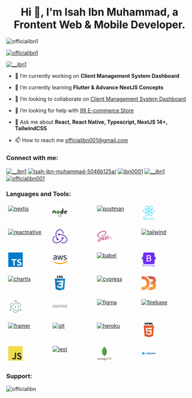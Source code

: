 
<h1 align="center">Hi 👋, I'm Isah Ibn Muhammad, a Frontent Web & Mobile Developer.</h1>

<p align="left"> <img src="https://komarev.com/ghpvc/?username=officialibn1&label=Profile%20views&color=0e75b6&style=flat" alt="officialibn1" /> </p>

<p align="left"> <a href="https://github.com/ryo-ma/github-profile-trophy"><img src="https://github-profile-trophy.vercel.app/?username=officialibn1" alt="officialibn1" /></a> </p>

<p align="left"> <a href="https://twitter.com/__ibn1" target="blank"><img src="https://img.shields.io/twitter/follow/__ibn1?logo=twitter&style=for-the-badge" alt="__ibn1" /></a> </p>

- 🔭 I’m currently working on **Client Management System Dashboard**

- 🌱 I’m currently learning **Flutter & Advance NextJS Concepts**

- 👯 I’m looking to collaborate on [Client Management System Dashboard](https://client-management-system-sigma.vercel.app/)

- 🤝 I’m looking for help with [99 E-commerce Store](https://github.com/Officialibn1/99store)

- 💬 Ask me about **React, React Native, Typescript, NextJS 14+, TailwindCSS**

- 📫 How to reach me <a href='mailto:officialibn001@gmail.com'>officialibn001@gmail.com</a>

<h3 align="left">Connect with me:</h3>
<p align="left">
<a href="https://twitter.com/__ibn1" target="blank"><img align="center" src="https://raw.githubusercontent.com/rahuldkjain/github-profile-readme-generator/master/src/images/icons/Social/twitter.svg" alt="__ibn1" height="30" width="40" /></a>
<a href="https://linkedin.com/in/isah-ibn-muhammad-5046b125a/" target="blank"><img align="center" src="https://raw.githubusercontent.com/rahuldkjain/github-profile-readme-generator/master/src/images/icons/Social/linked-in-alt.svg" alt="isah-ibn-muhammad-5046b125a/" height="30" width="40" /></a>
<a href="https://fb.com/ibn0001" target="blank"><img align="center" src="https://raw.githubusercontent.com/rahuldkjain/github-profile-readme-generator/master/src/images/icons/Social/facebook.svg" alt="ibn0001" height="30" width="40" /></a>
<a href="https://instagram.com/__ibn1" target="blank"><img align="center" src="https://raw.githubusercontent.com/rahuldkjain/github-profile-readme-generator/master/src/images/icons/Social/instagram.svg" alt="__ibn1" height="30" width="40" /></a>
<a href="https://www.hackerrank.com/officialibn001" target="blank"><img align="center" src="https://raw.githubusercontent.com/rahuldkjain/github-profile-readme-generator/master/src/images/icons/Social/hackerrank.svg" alt="officialibn001" height="30" width="40" /></a>
</p>

<h3 >Languages and Tools:</h3>
<div
			style="
				width: 100%;
				height: auto;
				display: flex;
				flex-wrap: wrap;
				gap: 10px;
			">
			<span style="width: 100px; margin: 5px">
				<a
					href="https://nextjs.org/"
					target="_blank"
					rel="noreferrer">
					<img
						src="https://cdn.worldvectorlogo.com/logos/nextjs-2.svg"
						alt="nextjs"
						width="40"
						height="40" />
				</a>
			</span>
			<span style="width: 100px; margin: 5px">
				<a
					href="https://nodejs.org"
					target="_blank"
					rel="noreferrer">
					<img
						src="https://raw.githubusercontent.com/devicons/devicon/master/icons/nodejs/nodejs-original-wordmark.svg"
						alt="nodejs"
						width="40"
						height="40" />
				</a>
			</span>
			<span style="width: 100px; margin: 5px">
				<a
					href="https://postman.com"
					target="_blank"
					rel="noreferrer">
					<img
						src="https://www.vectorlogo.zone/logos/getpostman/getpostman-icon.svg"
						alt="postman"
						width="40"
						height="40" />
				</a>
			</span>
			<span style="width: 100px; margin: 5px">
				<a
					href="https://reactjs.org/"
					target="_blank"
					rel="noreferrer">
					<img
						src="https://raw.githubusercontent.com/devicons/devicon/master/icons/react/react-original-wordmark.svg"
						alt="react"
						width="40"
						height="40" />
				</a>
			</span>
			<span style="width: 100px; margin: 5px">
				<a
					href="https://reactnative.dev/"
					target="_blank"
					rel="noreferrer">
					<img
						src="https://reactnative.dev/img/header_logo.svg"
						alt="reactnative"
						width="40"
						height="40" />
				</a>
			</span>
			<span style="width: 100px; margin: 5px">
				<a
					href="https://redux.js.org"
					target="_blank"
					rel="noreferrer">
					<img
						src="https://raw.githubusercontent.com/devicons/devicon/master/icons/redux/redux-original.svg"
						alt="redux"
						width="40"
						height="40" />
				</a>
			</span>
			<span style="width: 100px; margin: 5px">
				<a
					href="https://sass-lang.com"
					target="_blank"
					rel="noreferrer">
					<img
						src="https://raw.githubusercontent.com/devicons/devicon/master/icons/sass/sass-original.svg"
						alt="sass"
						width="40"
						height="40" />
				</a>
			</span>
			<span style="width: 100px; margin: 5px">
				<a
					href="https://tailwindcss.com/"
					target="_blank"
					rel="noreferrer">
					<img
						src="https://www.vectorlogo.zone/logos/tailwindcss/tailwindcss-icon.svg"
						alt="tailwind"
						width="40"
						height="40" />
				</a>
			</span>
			<span style="width: 100px; margin: 5px">
				<a
					href="https://www.typescriptlang.org/"
					target="_blank"
					rel="noreferrer">
					<img
						src="https://raw.githubusercontent.com/devicons/devicon/master/icons/typescript/typescript-original.svg"
						alt="typescript"
						width="40"
						height="40" />
				</a>
			</span>
			<span style="width: 100px; margin: 5px">
				<a
					href="https://aws.amazon.com"
					target="_blank"
					rel="noreferrer">
					<img
						src="https://raw.githubusercontent.com/devicons/devicon/master/icons/amazonwebservices/amazonwebservices-original-wordmark.svg"
						alt="aws"
						width="40"
						height="40" />
				</a>
			</span>
			<span style="width: 100px; margin: 5px">
				<a
					href="https://babeljs.io/"
					target="_blank"
					rel="noreferrer">
					<img
						src="https://www.vectorlogo.zone/logos/babeljs/babeljs-icon.svg"
						alt="babel"
						width="40"
						height="40" />
				</a>
			</span>
			<span style="width: 100px; margin: 5px">
				<a
					href="https://getbootstrap.com"
					target="_blank"
					rel="noreferrer">
					<img
						src="https://raw.githubusercontent.com/devicons/devicon/master/icons/bootstrap/bootstrap-plain-wordmark.svg"
						alt="bootstrap"
						width="40"
						height="40" />
				</a>
			</span>
			<span style="width: 100px; margin: 5px">
				<a
					href="https://www.chartjs.org"
					target="_blank"
					rel="noreferrer">
					<img
						src="https://www.chartjs.org/media/logo-title.svg"
						alt="chartjs"
						width="40"
						height="40" />
				</a>
			</span>
			<span style="width: 100px; margin: 5px">
				<a
					href="https://www.w3schools.com/css/"
					target="_blank"
					rel="noreferrer">
					<img
						src="https://raw.githubusercontent.com/devicons/devicon/master/icons/css3/css3-original-wordmark.svg"
						alt="css3"
						width="40"
						height="40" />
				</a>
			</span>
			<span style="width: 100px; margin: 5px">
				<a
					href="https://www.cypress.io"
					target="_blank"
					rel="noreferrer">
					<img
						src="https://raw.githubusercontent.com/simple-icons/simple-icons/6e46ec1fc23b60c8fd0d2f2ff46db82e16dbd75f/icons/cypress.svg"
						alt="cypress"
						width="40"
						height="40" />
				</a>
			</span>
			<span style="width: 100px; margin: 5px">
				<a
					href="https://d3js.org/"
					target="_blank"
					rel="noreferrer">
					<img
						src="https://raw.githubusercontent.com/devicons/devicon/master/icons/d3js/d3js-original.svg"
						alt="d3js"
						width="40"
						height="40" />
				</a>
			</span>
			<span style="width: 100px; margin: 5px">
				<a
					href="https://www.electronjs.org"
					target="_blank"
					rel="noreferrer">
					<img
						src="https://raw.githubusercontent.com/devicons/devicon/master/icons/electron/electron-original.svg"
						alt="electron"
						width="40"
						height="40" />
				</a>
			</span>
			<span style="width: 100px; margin: 5px">
				<a
					href="https://expressjs.com"
					target="_blank"
					rel="noreferrer">
					<img
						src="https://raw.githubusercontent.com/devicons/devicon/master/icons/express/express-original-wordmark.svg"
						alt="express"
						width="40"
						height="40" />
				</a>
			</span>
			<span style="width: 100px; margin: 5px">
				<a
					href="https://www.figma.com/"
					target="_blank"
					rel="noreferrer">
					<img
						src="https://www.vectorlogo.zone/logos/figma/figma-icon.svg"
						alt="figma"
						width="40"
						height="40" />
				</a>
			</span>
			<span style="width: 100px; margin: 5px">
				<a
					href="https://firebase.google.com/"
					target="_blank"
					rel="noreferrer">
					<img
						src="https://www.vectorlogo.zone/logos/firebase/firebase-icon.svg"
						alt="firebase"
						width="40"
						height="40" />
				</a>
			</span>
			<span style="width: 100px; margin: 5px">
				<a
					href="https://www.framer.com/"
					target="_blank"
					rel="noreferrer">
					<img
						src="https://www.vectorlogo.zone/logos/framer/framer-icon.svg"
						alt="framer"
						width="40"
						height="40" />
				</a>
			</span>
			<span style="width: 100px; margin: 5px">
				<a
					href="https://git-scm.com/"
					target="_blank"
					rel="noreferrer">
					<img
						src="https://www.vectorlogo.zone/logos/git-scm/git-scm-icon.svg"
						alt="git"
						width="40"
						height="40" />
				</a>
			</span>
			<span style="width: 100px; margin: 5px">
				<a
					href="https://heroku.com"
					target="_blank"
					rel="noreferrer">
					<img
						src="https://www.vectorlogo.zone/logos/heroku/heroku-icon.svg"
						alt="heroku"
						width="40"
						height="40" />
				</a>
			</span>
			<span style="width: 100px; margin: 5px">
				<a
					href="https://www.w3.org/html/"
					target="_blank"
					rel="noreferrer">
					<img
						src="https://raw.githubusercontent.com/devicons/devicon/master/icons/html5/html5-original-wordmark.svg"
						alt="html5"
						width="40"
						height="40" />
				</a>
			</span>
			<span style="width: 100px; margin: 5px">
				<a
					href="https://developer.mozilla.org/en-US/docs/Web/JavaScript"
					target="_blank"
					rel="noreferrer">
					<img
						src="https://raw.githubusercontent.com/devicons/devicon/master/icons/javascript/javascript-original.svg"
						alt="javascript"
						width="40"
						height="40" />
				</a>
			</span>
			<span style="width: 100px; margin: 5px">
				<a
					href="https://jestjs.io"
					target="_blank"
					rel="noreferrer">
					<img
						src="https://www.vectorlogo.zone/logos/jestjsio/jestjsio-icon.svg"
						alt="jest"
						width="40"
						height="40" />
				</a>
			</span>
			<span style="width: 100px; margin: 5px">
				<a
					href="https://www.mongodb.com/"
					target="_blank"
					rel="noreferrer">
					<img
						src="https://raw.githubusercontent.com/devicons/devicon/master/icons/mongodb/mongodb-original-wordmark.svg"
						alt="mongodb"
						width="40"
						height="40" />
				</a>
			</span>
			<span style="width: 100px; margin: 5px">
				<a
					href="https://webpack.js.org"
					target="_blank"
					rel="noreferrer">
					<img
						src="https://raw.githubusercontent.com/devicons/devicon/d00d0969292a6569d45b06d3f350f463a0107b0d/icons/webpack/webpack-original-wordmark.svg"
						alt="webpack"
						width="40"
						height="40" />
				</a>
			</div>
		</div>

<h3 align="left">Support:</h3>
<p><a href="https://www.buymeacoffee.com/officialibn"> <img align="left" src="https://cdn.buymeacoffee.com/buttons/v2/default-yellow.png" height="50" width="210" alt="officialibn" /></a></p>
